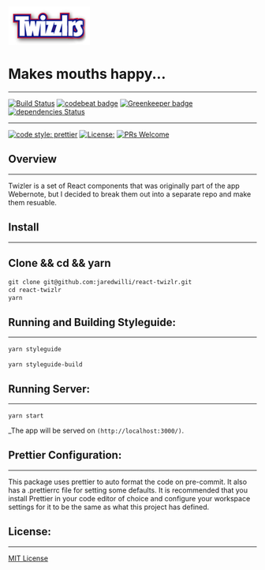 ![Twizlrs](https://github.com/jaredwilli/twizlr-playground/blob/master/src/img/twizlr.png?raw=true)
# Makes mouths happy...
---------


[![Build Status](https://travis-ci.org/jaredwilli/react-twizlr.svg?branch=build-path)](https://travis-ci.org/jaredwilli/react-twizlr)
[![codebeat badge](https://codebeat.co/badges/1396f00a-f7ce-43a0-af73-1bfc2298213c)](https://codebeat.co/projects/github-com-jaredwilli-react-twizlr-master)
[![Greenkeeper badge](https://badges.greenkeeper.io/jaredwilli/react-twizlr.svg)](https://greenkeeper.io/)
[![dependencies Status](https://david-dm.org/jaredwilli/react-twizlr/status.svg)](https://david-dm.org/jaredwilli/react-twizlr)

--------

[![code style: prettier](https://img.shields.io/badge/code_style-prettier-ff69b4.svg?style=flat-square)](https://github.com/prettier/prettier)
[![License:](https://img.shields.io/npm/l/cross-env.svg?style=flat-square)](https://github.com/jaredwilli/react-twizlr/blob/master/other/LICENSE)
[![PRs Welcome](https://img.shields.io/badge/PRs-welcome-brightgreen.svg?style=flat-square)](http://makeapullrequest.com)


## Overview
-------

Twizler is a set of React components that was originally part of the app Webernote, but I decided to break them out into a separate repo and make them resuable.


## Install
-------

## Clone && cd && yarn
```
git clone git@github.com:jaredwilli/react-twizlr.git
cd react-twizlr
yarn
```

## Running and Building Styleguide:
-------

`yarn styleguide`

`yarn styleguide-build`


## Running Server:
-------
`yarn start`

_The app will be served on `(http://localhost:3000/)`.


## Prettier Configuration:
-------

This package uses prettier to auto format the code on pre-commit. It also has a .prettierrc file for setting some defaults. It is recommended that you install Prettier in your code editor of choice and configure your workspace settings for it to be the same as what this project has defined.


## License:
-------

[MIT License](https://opensource.org/licenses/MIT)


